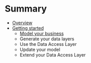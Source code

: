 # Summary

* [Overview](README.md)
* [Getting started](getting_started.md)
   * [Model your business](model_your_business.md)
   * Generate your data layers
   * Use the Data Access Layer
   * Update your model
   * Extend your Data Access Layer

